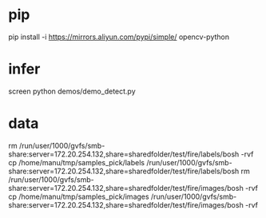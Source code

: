 # pip

pip install -i https://mirrors.aliyun.com/pypi/simple/ opencv-python

# infer

screen python demos/demo_detect.py 

# data

rm /run/user/1000/gvfs/smb-share:server=172.20.254.132,share=sharedfolder/test/fire/labels/bosh -rvf
cp /home/manu/tmp/samples_pick/labels /run/user/1000/gvfs/smb-share:server=172.20.254.132,share=sharedfolder/test/fire/labels/bosh
rm /run/user/1000/gvfs/smb-share:server=172.20.254.132,share=sharedfolder/test/fire/images/bosh -rvf
cp /home/manu/tmp/samples_pick/images /run/user/1000/gvfs/smb-share:server=172.20.254.132,share=sharedfolder/test/fire/images/bosh -rvf